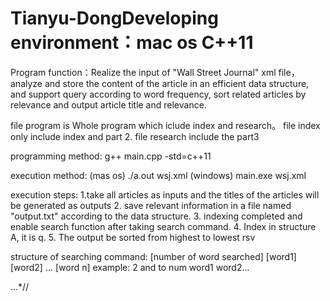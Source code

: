 # Tianyu-DongDeveloping  environment：mac os  C++11  
Program function：Realize the input of "Wall Street Journal" xml file，analyze and store the content of the article in an efficient data structure, and support query according to word frequency, sort related articles by relevance and output article title and relevance.

file program is Whole program which iclude index and research。 file index only include index and part 2.  file research include the part3


programming method: g++ main.cpp -std=c++11

execution method: (mas os)        ./a.out wsj.xml
 (windows)                        main.exe wsj.xml

execution steps: 
1.take all articles as inputs and the titles of the articles will be generated as outputs
2. save relevant information in a file named "output.txt" according to the data structure.
3. indexing completed and enable search function after taking search command.
4. Index in structure A, it is q.
5. The output be sorted from highest to lowest rsv


structure of searching command:
[number of word searched] [word1] [word2] ... [word n]
example: 2 and to
num word1 word2...

...*//
